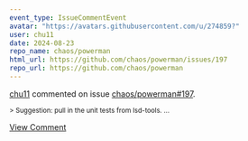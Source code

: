 ```yaml
---
event_type: IssueCommentEvent
avatar: "https://avatars.githubusercontent.com/u/274859?"
user: chu11
date: 2024-08-23
repo_name: chaos/powerman
html_url: https://github.com/chaos/powerman/issues/197
repo_url: https://github.com/chaos/powerman
---
```


<a href='https://github.com/chu11' target='_blank'>chu11</a> commented on issue <a href='https://github.com/chaos/powerman/issues/197' target='_blank'>chaos/powerman#197</a>.

<small>> Suggestion: pull in the unit tests from lsd-tools....</small>

<a href='https://github.com/chaos/powerman/issues/197' target='_blank'>View Comment</a>